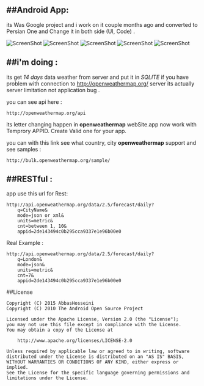 
##Android App:
---------
its Was Google project and i work on it couple months ago and converted to Persian One and Change it in both side (UI, Code) .

![ScreenShot](https://github.com/abbashosseini/Android-Persian-weather/blob/master/1.png)
![ScreenShot](https://github.com/abbashosseini/Android-Persian-weather/blob/master/2.png)
![ScreenShot](https://github.com/abbashosseini/Android-Persian-weather/blob/master/3.png)
![ScreenShot](https://github.com/abbashosseini/Android-Persian-weather/blob/master/4.png)
![ScreenShot](https://github.com/abbashosseini/Android-Persian-weather/blob/master/5.png)

##i'm doing :
------------
its get *14 days* data weather from server and put it in *SQLITE* if you have problem with connection to http://openweathermap.org/ server 
its actually server limitation not application bug .

you can see api here :

	http://openweathermap.org/api

its letter changing happen in **openweathermap** webSite.app now work with Temprory APPID. Create Valid one for your app.

you can with this link see what country, city **openweathermap** support and see samples :

	http://bulk.openweathermap.org/sample/

##RESTful :
-----------
app use this url for Rest:
	
	http://api.openweathermap.org/data/2.5/forecast/daily?
		q=CityName&
		mode=json or xml&
		units=metric&
		cnt=between 1, 10&
		appid=2de143494c0b295cca9337e1e96b00e0

Real Example :

	http://api.openweathermap.org/data/2.5/forecast/daily?
		q=London&
		mode=json&
		units=metric&
		cnt=7&
		appid=2de143494c0b295cca9337e1e96b00e0

##License

	Copyright (C) 2015 AbbasHosseini
	Copyright (C) 2010 The Android Open Source Project
	
	Licensed under the Apache License, Version 2.0 (the "License");
	you may not use this file except in compliance with the License.
	You may obtain a copy of the License at
	
	    http://www.apache.org/licenses/LICENSE-2.0
	
	Unless required by applicable law or agreed to in writing, software
	distributed under the License is distributed on an "AS IS" BASIS,
	WITHOUT WARRANTIES OR CONDITIONS OF ANY KIND, either express or implied.
	See the License for the specific language governing permissions and
	limitations under the License.

